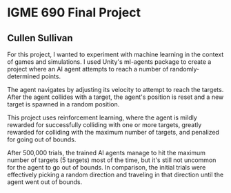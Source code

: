 # IGME 690 Final Project

## Cullen Sullivan

For this project, I wanted to experiment with machine learning in the context of games and simulations.  I used Unity's ml-agents package to create a project where an AI agent attempts to reach a number of randomly-determined points.

The agent navigates by adjusting its velocity to attempt to reach the targets.  After the agent collides with a target, the agent's position is reset and a new target is spawned in a random position.

This project uses reinforcement learning, where the agent is mildly rewarded for successfully colliding with one or more targets, greatly rewarded for colliding with the maximum number of targets, and penalized for going out of bounds.

After 500,000 trials, the trained AI agents manage to hit the maximum number of targets (5 targets) most of the time, but it's still not uncommon for the agent to go out of bounds.  In comparison, the initial trials were effectively picking a random direction and traveling in that direction until the agent went out of bounds.

